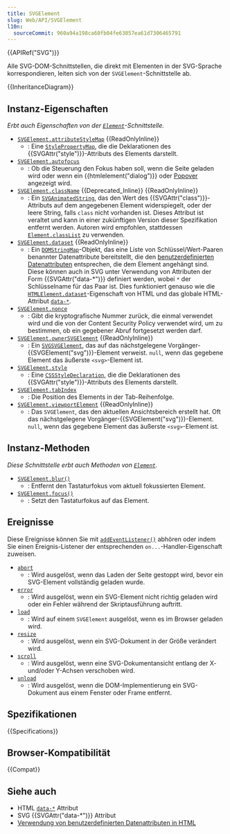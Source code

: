 ```yaml
---
title: SVGElement
slug: Web/API/SVGElement
l10n:
  sourceCommit: 960a94a198ca60fb04fe63857ea61d7306465791
---
```


{{APIRef("SVG")}}

Alle SVG-DOM-Schnittstellen, die direkt mit Elementen in der SVG-Sprache korrespondieren, leiten sich von der `SVGElement`-Schnittstelle ab.

{{InheritanceDiagram}}

## Instanz-Eigenschaften

_Erbt auch Eigenschaften von der [`Element`](/de/docs/Web/API/Element)-Schnittstelle._

- [`SVGElement.attributeStyleMap`](/de/docs/Web/API/SVGElement/attributeStyleMap) {{ReadOnlyInline}}
  - : Eine [`StylePropertyMap`](/de/docs/Web/API/StylePropertyMap), die die Deklarationen des {{SVGAttr("style")}}-Attributs des Elements darstellt.
- [`SVGElement.autofocus`](/de/docs/Web/API/SVGElement/autofocus)
  - : Ob die Steuerung den Fokus haben soll, wenn die Seite geladen wird oder wenn ein {{htmlelement("dialog")}} oder [Popover](/de/docs/Web/HTML/Reference/Global_attributes/popover) angezeigt wird.
- [`SVGElement.className`](/de/docs/Web/API/SVGElement/className) {{Deprecated_Inline}} {{ReadOnlyInline}}
  - : Ein [`SVGAnimatedString`](/de/docs/Web/API/SVGAnimatedString), das den Wert des {{SVGAttr("class")}}-Attributs auf dem angegebenen Element widerspiegelt, oder der leere String, falls `class` nicht vorhanden ist. Dieses Attribut ist veraltet und kann in einer zukünftigen Version dieser Spezifikation entfernt werden. Autoren wird empfohlen, stattdessen [`Element.classList`](/de/docs/Web/API/Element/classList) zu verwenden.
- [`SVGElement.dataset`](/de/docs/Web/API/SVGElement/dataset) {{ReadOnlyInline}}
  - : Ein [`DOMStringMap`](/de/docs/Web/API/DOMStringMap)-Objekt, das eine Liste von Schlüssel/Wert-Paaren benannter Datenattribute bereitstellt, die den [benutzerdefinierten Datenattributen](/de/docs/Learn_web_development/Howto/Solve_HTML_problems/Use_data_attributes) entsprechen, die dem Element angehängt sind. Diese können auch in SVG unter Verwendung von Attributen der Form {{SVGAttr("data-*")}} definiert werden, wobei `*` der Schlüsselname für das Paar ist. Dies funktioniert genauso wie die [`HTMLElement.dataset`](/de/docs/Web/API/HTMLElement/dataset)-Eigenschaft von HTML und das globale HTML-Attribut [`data-*`](/de/docs/Web/HTML/Reference/Global_attributes/data-*).
- [`SVGElement.nonce`](/de/docs/Web/API/SVGElement/nonce)
  - : Gibt die kryptografische Nummer zurück, die einmal verwendet wird und die von der Content Security Policy verwendet wird, um zu bestimmen, ob ein gegebener Abruf fortgesetzt werden darf.
- [`SVGElement.ownerSVGElement`](/de/docs/Web/API/SVGElement/ownerSVGElement) {{ReadOnlyInline}}
  - : Ein [`SVGSVGElement`](/de/docs/Web/API/SVGSVGElement), das auf das nächstgelegene Vorgänger-{{SVGElement("svg")}}-Element verweist. `null`, wenn das gegebene Element das äußerste `<svg>`-Element ist.
- [`SVGElement.style`](/de/docs/Web/API/SVGElement/style)
  - : Eine [`CSSStyleDeclaration`](/de/docs/Web/API/CSSStyleDeclaration), die die Deklarationen des {{SVGAttr("style")}}-Attributs des Elements darstellt.
- [`SVGElement.tabIndex`](/de/docs/Web/API/SVGElement/tabIndex)
  - : Die Position des Elements in der Tab-Reihenfolge.
- [`SVGElement.viewportElement`](/de/docs/Web/API/SVGElement/viewportElement) {{ReadOnlyInline}}
  - : Das `SVGElement`, das den aktuellen Ansichtsbereich erstellt hat. Oft das nächstgelegene Vorgänger-{{SVGElement("svg")}}-Element. `null`, wenn das gegebene Element das äußerste `<svg>`-Element ist.

## Instanz-Methoden

_Diese Schnittstelle erbt auch Methoden von [`Element`](/de/docs/Web/API/Element)._

- [`SVGElement.blur()`](/de/docs/Web/API/SVGElement/blur)
  - : Entfernt den Tastaturfokus vom aktuell fokussierten Element.
- [`SVGElement.focus()`](/de/docs/Web/API/SVGElement/focus)
  - : Setzt den Tastaturfokus auf das Element.

## Ereignisse

Diese Ereignisse können Sie mit [`addEventListener()`](/de/docs/Web/API/EventTarget/addEventListener) abhören oder indem Sie einen Ereignis-Listener der entsprechenden `on...`-Handler-Eigenschaft zuweisen.

- [`abort`](/de/docs/Web/API/SVGElement/abort_event)
  - : Wird ausgelöst, wenn das Laden der Seite gestoppt wird, bevor ein SVG-Element vollständig geladen wurde.
- [`error`](/de/docs/Web/API/SVGElement/error_event)
  - : Wird ausgelöst, wenn ein SVG-Element nicht richtig geladen wird oder ein Fehler während der Skriptausführung auftritt.
- [`load`](/de/docs/Web/API/SVGElement/load_event)
  - : Wird auf einem `SVGElement` ausgelöst, wenn es im Browser geladen wird.
- [`resize`](/de/docs/Web/API/SVGElement/resize_event)
  - : Wird ausgelöst, wenn ein SVG-Dokument in der Größe verändert wird.
- [`scroll`](/de/docs/Web/API/SVGElement/scroll_event)
  - : Wird ausgelöst, wenn eine SVG-Dokumentansicht entlang der X- und/oder Y-Achsen verschoben wird.
- [`unload`](/de/docs/Web/API/SVGElement/unload_event)
  - : Wird ausgelöst, wenn die DOM-Implementierung ein SVG-Dokument aus einem Fenster oder Frame entfernt.

## Spezifikationen

{{Specifications}}

## Browser-Kompatibilität

{{Compat}}

## Siehe auch

- HTML [`data-*`](/de/docs/Web/HTML/Reference/Global_attributes/data-*) Attribut
- SVG {{SVGAttr("data-*")}} Attribut
- [Verwendung von benutzerdefinierten Datenattributen in HTML](/de/docs/Learn_web_development/Howto/Solve_HTML_problems/Use_data_attributes)
